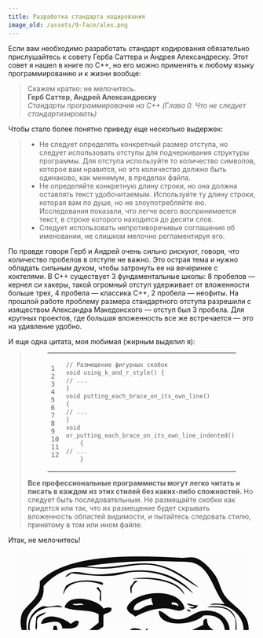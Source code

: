 ```yaml
---
title: Разработка стандарта кодирования
image_old: /assets/9-face/alex.png
---
```


Если вам необходимо разработать стандарт кодирования обязательно прислушайтесь к совету Герба Саттера и
Андрея Александреску. Этот совет я нашел в книге по C++, но его можно применять к любому языку программированию
и к жизни вообще:

<blockquote>
Скажем кратко: не мелочитесь.
<br>
<strong>Герб Саттер, Андрей Александреску</strong>
<br>
<i>Стандарты программирования на&nbsp;C++ (Глава 0. Что не следует стандартизировать)</i>
</blockquote>

Чтобы стало более понятно приведу еще несколько выдержек:

<blockquote>
<ul>
<li>Не следует определять конкретный размер отступа, но следует использовать отступы для подчеркивания структуры программы. Для отступа используйте то количество символов, которое вам нравится, но это количество должно быть одинаково, как минимум, в пределах файла.</li>
<li>Не определяйте конкретную длину строки, но она должна оставлять текст удобочитаемым. Используйте ту длину строки, которая вам по душе, но не злоупотребляйте ею. Исследования показали, что легче всего воспринимается текст, в строке которого находится до десяти слов.</li>
<li>Следует использовать непротиворечивые соглашения об именовании, не слишком мелочно регламентируя его.</li>
</ul>
</blockquote>

По правде говоря Герб и Андрей очень сильно рискуют, говоря, что количество пробелов в отступе не важно.
Это острая тема и нужно обладать сильным духом, чтобы затронуть ее
на вечеринке с коктелями.
В C++ существует 3 фундаментальные школы: 8 пробелов &mdash; кернел си хакеры,
такой огромный отступ удерживает от вложенности больше трех, 4 пробела &mdash; классика С++, 2 пробела &mdash;
неофиты. На прошлой работе проблему размера стандартного отступа разрешили с изяществом
Александра Македонского &mdash; отступ был 3 пробела. Для крупных проектов, где большая вложенность все же
встречается &mdash; это на удивление удобно.

И еще одна цитата, моя любимая (жирным выделил я):

<blockquote>
<figure class="code"><figcaption><span></span></figcaption><div class="highlight"><table><tbody><tr><td class="gutter"><pre class="line-numbers"><span class="line-number">1</span>
<span class="line-number">2</span>
<span class="line-number">3</span>
<span class="line-number">4</span>
<span class="line-number">5</span>
<span class="line-number">6</span>
<span class="line-number">7</span>
<span class="line-number">8</span>
<span class="line-number">9</span>
<span class="line-number">10</span>
<span class="line-number">11</span>
<span class="line-number">12</span>
</pre></td><td class="code"><pre><code class="c++"><span class="line"><span class="c1">// Размещение фигурных скобок</span>
</span><span class="line"><span class="kt">void</span> <span class="n">using_k_and_r_style</span><span class="p">()</span> <span class="p">{</span>
</span><span class="line"><span class="c1">// ...</span>
</span><span class="line"><span class="p">}</span>
</span><span class="line"><span class="kt">void</span> <span class="n">putting_each_brace_on_its_own_line</span><span class="p">()</span>
</span><span class="line"><span class="p">{</span>
</span><span class="line"><span class="c1">// ...</span>
</span><span class="line"><span class="p">}</span>
</span><span class="line"><span class="kt">void</span> <span class="n">or_putting_each_brace_on_its_own_line_indented</span><span class="p">()</span>
</span><span class="line">    <span class="p">{</span>
</span><span class="line"><span class="c1">// ...</span>
</span><span class="line">    <span class="p">}</span>
</span></code></pre></td></tr></tbody></table></div></figure>
<p><strong>Все профессиональные программисты могут легко читать и писать в каждом из этих стилей без каких-либо сложностей.</strong> Но следует быть последовательным. Не размещайте скобки как придется или так, что их размещение будет скрывать вложенность областей видимости, и пытайтесь следовать стилю, принятому в том или ином файле.</p>
</blockquote>

Итак, не мелочитесь!

<center><img src="/assets/9-face/face.png"></center>
